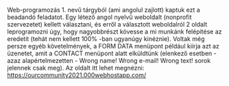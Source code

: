 
Web-programozás 1. nevű tárgyból (ami angolul zajlott) kaptuk ezt a beadandó feladatot. Egy létező angol nyelvű weboldalt (nonprofit szervezetet) kellett választani,
és erről a választott weboldalról 2 oldalt leprogramozni úgy, hogy nagyobbrészt kövesse a mi munkánk felépítése az eredetit (tehát nem kellett 100% -ban ugyanúgy kinéznie).
Voltak még persze egyéb követelmények, a FORM DATA menüpont például kiírja azt az üzenetet, amit a CONTACT menüpont alatt elküldtünk (elenkező esetben - azaz alapértelmezetten -
Wrong name! Wrong e-mail! Wrong text! sorok jelennek csak meg).
Az oldalt itt lehet megnézni: https://ourcommunity2021.000webhostapp.com/
